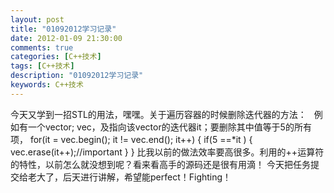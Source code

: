 ```yaml
---
layout: post
title: "01092012学习记录"
date: 2012-01-09 21:30:00 
comments: true
categories: [C++技术]
tags: [C++技术]
description: "01092012学习记录"
keywords: C++技术
---
```


  今天又学到一招STL的用法，嘿嘿。关于遍历容器的时候删除迭代器的方法：   例如有一个vector<int>; vec，及指向该vector的迭代器it；要删除其中值等于5的所有项，
 for(it = vec.begin(); it != vec.end(); it++)
{
    if(5 ==*it )
    {
        vec.erase(it++);//important
    }
}
  比我以前的做法效率要高很多。利用的++运算符的特性，以前怎么就没想到呢？看来看高手的源码还是很有用滴！
  今天把任务提交给老大了，后天进行讲解，希望能perfect！Fighting！
